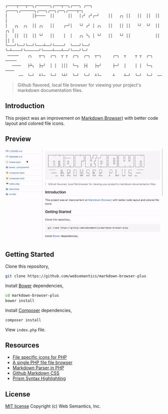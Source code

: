 ```
╭────┬───┬──╮╭──────╮╭───┬──╮╭───╮ ╭──╮  ╭────╮╭──────╮╭───╮╭──╮╭──╮╭────┬─╮
│           │├────  ││      ││   │╭╯ ╭╯╭─╯    ││   ╭╮ ││   ││  ││  ││      │
│   ╭╮  ╭╮  ││ ╭╮   ││    ╭─╯│   ╰╯ ╭╯ │ ╭╮   ││   ││ ││   ╰╯  ╰╯  ││   ╭╮ │
│   ││  ││  ││ ╰╯   ││    │  │   ╭╮ ╰╮ │ ╰╯   ││   ╰╯ ││           ││   ││ │
╰───╯╰──╯╰──╯╰───┴──╯╰────╯  ╰───╯╰──╯ ╰─┴────╯╰──────╯╰────┴───┴──╯╰───╯╰─╯
 ─────    ╭╮   ┬─╮  ╭─╮  ┬ ┬  ╭─╮  ╭─╮  ┬─╮     ╭─╮  ┬    ┬ ┬  ╭─╮    ─────  
   ────   ├┴╮  ├┬╯  │ │  │││  ╰─╮  ├┤   ├┬╯     ├─╯  │    │ │  ╰─╮   ────  
      ──  ╰─╯  ┴╰─  ╰─╯  ╰┴╯  ╰─╯  ╰─╯  ┴╰─     ┴    ┴─╯  ╰─╯  ╰─╯  ──  
```
> Github flavored, local file browser for viewing your project's markdown documentation files.

## Introduction

This project was an improvement on [Markdown Browser)](https://github.com/websemantics/markdown-browser) with better code layout and colored file icons.

## Preview

![](https://github.com/websemantics/markdown-browser-plus/raw/master/resources/img/preview.gif)

## Getting Started

Clone this repository,

```bash
git clone https://github.com/websemantics/markdown-browser-plus
```

Install [Bower](https://bower.io/) dependencies,

```bash
cd markdown-browser-plus
bower install
```

Install [Composer](https://getcomposer.org/) dependencies,

```bash
composer install
```

View `index.php` file.

## Resources

- [File specific icons for PHP](https://github.com/websemantics/file-icons)
- [A single PHP file file browser](https://github.com/websemantics/markdown-browser)
- [Markdown Parser in PHP](https://github.com/erusev/parsedown)
- [Github Markdown CSS](https://github.com/sindresorhus/github-markdown-css)
- [Prism Syntax Highlighting](https://github.com/PrismJS/prism)

## License

[MIT license](http://opensource.org/licenses/mit-license.php) Copyright (c) Web Semantics, Inc.